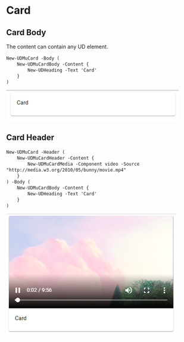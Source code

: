 # Card

## Card Body

The content can contain any UD element.

```text
New-UDMuCard -Body (
    New-UDMuCardBody -Content {
        New-UDHeading -Text 'Card'
    }
)
```

![Card with body](../../.gitbook/assets/image%20%2851%29.png)

## Card Header

```text
New-UDMuCard -Header (
    New-UDMuCardHeader -Content {
        New-UDMuCardMedia -Component video -Source "http://media.w3.org/2010/05/bunny/movie.mp4" 
    }
) -Body (
    New-UDMuCardBody -Content {
        New-UDHeading -Text 'Card'
    }
)
```

![Card with header media](../../.gitbook/assets/image%20%2841%29.png)

